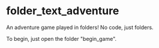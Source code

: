 # folder_text_adventure
An adventure game played in folders! No code, just folders.

To begin, just open the folder "begin_game".
